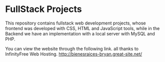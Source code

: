 # FullStack Projects
This repository contains fullstack web development projects, whose frontend was developed with CSS, HTML and JavaScript tools, while in the Backend we have an implementation with a local server with MySQL and PHP.

You can view the website through the following link. all thanks to InfinityFree Web Hosting.
http://bienesraices-bryan.great-site.net/
